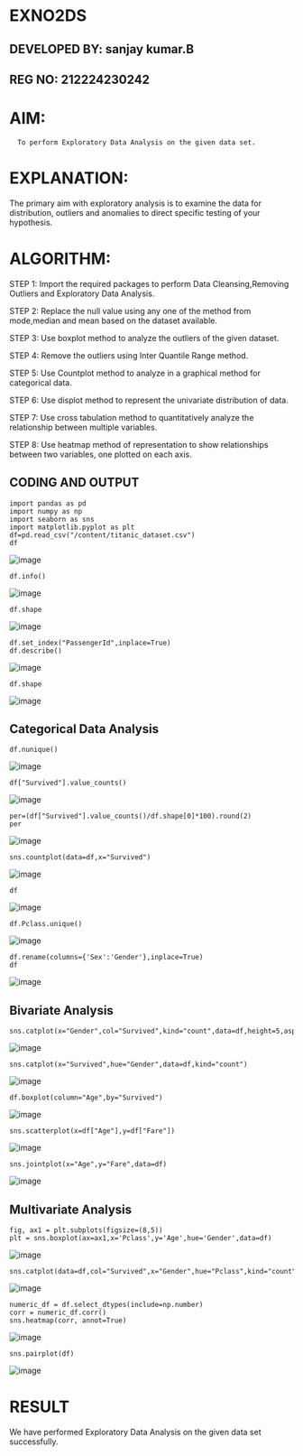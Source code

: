 # EXNO2DS
## DEVELOPED BY: sanjay kumar.B
## REG NO: 212224230242
# AIM:
      To perform Exploratory Data Analysis on the given data set.
      
# EXPLANATION:
  The primary aim with exploratory analysis is to examine the data for distribution, outliers and anomalies to direct specific testing of your hypothesis.
  
# ALGORITHM:
STEP 1: Import the required packages to perform Data Cleansing,Removing Outliers and Exploratory Data Analysis.

STEP 2: Replace the null value using any one of the method from mode,median and mean based on the dataset available.

STEP 3: Use boxplot method to analyze the outliers of the given dataset.

STEP 4: Remove the outliers using Inter Quantile Range method.

STEP 5: Use Countplot method to analyze in a graphical method for categorical data.

STEP 6: Use displot method to represent the univariate distribution of data.

STEP 7: Use cross tabulation method to quantitatively analyze the relationship between multiple variables.

STEP 8: Use heatmap method of representation to show relationships between two variables, one plotted on each axis.

## CODING AND OUTPUT
```
import pandas as pd
import numpy as np
import seaborn as sns
import matplotlib.pyplot as plt
df=pd.read_csv("/content/titanic_dataset.csv")
df
```
![image](https://github.com/user-attachments/assets/e2d2d875-46d9-42e9-93ad-fe067e648502)
```
df.info()
```
![image](https://github.com/user-attachments/assets/e99e26de-9426-4b2f-85a3-d90b8ffce2c0)
```
df.shape
```
![image](https://github.com/user-attachments/assets/e55c4a25-4f3c-458f-a374-98bd1b4224a4)
```
df.set_index("PassengerId",inplace=True)
df.describe()
```
![image](https://github.com/user-attachments/assets/6b250da6-81b4-4ec7-a9b2-7c6bc5930af7)
```
df.shape
```
![image](https://github.com/user-attachments/assets/2c961098-5e20-412d-a2c6-db2e55f7f2f8)

## Categorical Data Analysis
```
df.nunique()
```
![image](https://github.com/user-attachments/assets/8ad8dad4-d234-437d-a629-e4ea8045bc7c)
```
df["Survived"].value_counts()
```
![image](https://github.com/user-attachments/assets/0acab847-8d9e-4a90-a8af-bfd22194f5cb)
```
per=(df["Survived"].value_counts()/df.shape[0]*100).round(2)
per
```
![image](https://github.com/user-attachments/assets/ebfdb587-f0b4-46c8-83e6-6d2cef83057a)
```
sns.countplot(data=df,x="Survived")
```
![image](https://github.com/user-attachments/assets/27b9dea5-90b8-4962-b12e-e9183061f6a9)
```
df
```
![image](https://github.com/user-attachments/assets/0070c361-77d0-477b-8db6-e77ccf1996d9)
```
df.Pclass.unique()
```
![image](https://github.com/user-attachments/assets/dffe47c4-563e-43f4-838f-3cabc351ac3e)
```
df.rename(columns={'Sex':'Gender'},inplace=True)
df
```
![image](https://github.com/user-attachments/assets/5152d58d-495d-4e9a-acb7-5b58fab2c2e2)

## Bivariate Analysis
```
sns.catplot(x="Gender",col="Survived",kind="count",data=df,height=5,aspect=.7)
```
![image](https://github.com/user-attachments/assets/b27fb88b-d65e-44be-9ac5-c5968462d313)
```
sns.catplot(x="Survived",hue="Gender",data=df,kind="count")
```
![image](https://github.com/user-attachments/assets/dcdebbe3-babd-4c8a-a163-6bd3ac5154d7)
```
df.boxplot(column="Age",by="Survived")
```
![image](https://github.com/user-attachments/assets/35716570-3d4e-423f-ae71-a0420461c579)
```
sns.scatterplot(x=df["Age"],y=df["Fare"])
```
![image](https://github.com/user-attachments/assets/96d064e9-3538-47e1-916a-f0b884a877ed)
```
sns.jointplot(x="Age",y="Fare",data=df)
```
![image](https://github.com/user-attachments/assets/69f655d9-5ae9-49cf-a414-803aa05aca05)

## Multivariate Analysis
```
fig, ax1 = plt.subplots(figsize=(8,5))
plt = sns.boxplot(ax=ax1,x='Pclass',y='Age',hue='Gender',data=df)
```
![image](https://github.com/user-attachments/assets/8024fca6-50b4-4e58-be15-9c38a4ed97ae)
```
sns.catplot(data=df,col="Survived",x="Gender",hue="Pclass",kind="count")
```
![image](https://github.com/user-attachments/assets/9ba54b14-2874-4066-889b-1fe9ab0395a5)
```
numeric_df = df.select_dtypes(include=np.number)
corr = numeric_df.corr()
sns.heatmap(corr, annot=True)
```
![image](https://github.com/user-attachments/assets/1d969854-162c-495e-86aa-3b7f98f44540)
```
sns.pairplot(df)
```
![image](https://github.com/user-attachments/assets/fe85f59f-9cdf-4385-a79b-3e4b3d4aa968)






# RESULT
We have performed Exploratory Data Analysis on the given data set successfully.
